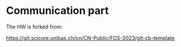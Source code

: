 # Communication part

The HW is forked from:

https://git.scicore.unibas.ch/cn/CN-Public/FDS-2023/git-cb-template
